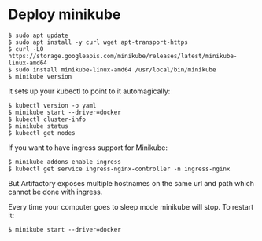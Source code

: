 # Deploy minikube

```
$ sudo apt update
$ sudo apt install -y curl wget apt-transport-https
$ curl -LO https://storage.googleapis.com/minikube/releases/latest/minikube-linux-amd64
$ sudo install minikube-linux-amd64 /usr/local/bin/minikube
$ minikube version
```
It sets up your kubectl to point to it automagically:
```
$ kubectl version -o yaml
$ minikube start --driver=docker
$ kubectl cluster-info
$ minikube status
$ kubectl get nodes
```

If you want to have ingress support for Minikube:
```
$ minikube addons enable ingress
$ kubectl get service ingress-nginx-controller -n ingress-nginx
```

But Artifactory exposes multiple hostnames on the same url and path which cannot be done with ingress.


Every time your computer goes to sleep mode minikube will stop.
To restart it:
```
$ minikube start --driver=docker
```
